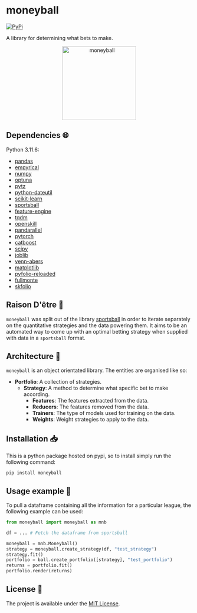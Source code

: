 # moneyball

<a href="https://pypi.org/project/moneyball/">
    <img alt="PyPi" src="https://img.shields.io/pypi/v/moneyball">
</a>

A library for determining what bets to make.

<p align="center">
    <img src="moneyball.png" alt="moneyball" width="200"/>
</p>

## Dependencies :globe_with_meridians:

Python 3.11.6:

- [pandas](https://pandas.pydata.org/)
- [empyrical](https://github.com/quantopian/empyrical)
- [numpy](https://numpy.org/)
- [optuna](https://optuna.readthedocs.io/en/stable/)
- [pytz](https://pythonhosted.org/pytz/)
- [python-dateutil](https://github.com/dateutil/dateutil)
- [scikit-learn](https://scikit-learn.org/)
- [sportsball](https://github.com/8W9aG/sportsball)
- [feature-engine](https://feature-engine.trainindata.com/en/latest/)
- [tqdm](https://github.com/tqdm/tqdm)
- [openskill](https://openskill.me/en/latest/index.html)
- [pandarallel](https://nalepae.github.io/pandarallel/)
- [pytorch](https://pytorch.org/)
- [catboost](https://catboost.ai/)
- [scipy](https://scipy.org/)
- [joblib](https://joblib.readthedocs.io/en/stable/)
- [venn-abers](https://github.com/ip200/venn-abers)
- [matplotlib](https://matplotlib.org/)
- [pyfolio-reloaded](https://github.com/stefan-jansen/pyfolio-reloaded)
- [fullmonte](https://github.com/8W9aG/fullmonte)
- [skfolio](https://skfolio.org/)

## Raison D'être :thought_balloon:

`moneyball` was split out of the library [sportsball](https://github.com/8W9aG/sportsball) in order to iterate separately on the quantitative strategies and the data powering them. It aims to be an automated way to come up with an optimal betting strategy when supplied with data in a `sportsball` format.

## Architecture :triangular_ruler:

`moneyball` is an object orientated library. The entities are organised like so:

* **Portfolio**: A collection of strategies.
    * **Strategy**: A method to determine what specific bet to make according.
        * **Features**: The features extracted from the data.
        * **Reducers**: The features removed from the data.
        * **Trainers**: The type of models used for training on the data.
        * **Weights**: Weight strategies to apply to the data.

## Installation :inbox_tray:

This is a python package hosted on pypi, so to install simply run the following command:

`pip install moneyball`

## Usage example :eyes:

To pull a dataframe containing all the information for a particular league, the following example can be used:

```python
from moneyball import moneyball as mnb

df = ... # Fetch the dataframe from sportsball

moneyball = mnb.Moneyball()
strategy = moneyball.create_strategy(df, "test_strategy")
strategy.fit()
portfolio = ball.create_portfolio([strategy], "test_portfolio")
returns = portfolio.fit()
portfolio.render(returns)
```

## License :memo:

The project is available under the [MIT License](LICENSE).
